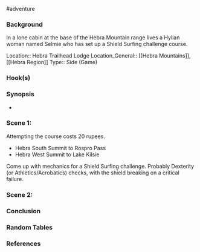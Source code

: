 #adventure 

### Background

In a lone cabin at the base of the Hebra Mountain range lives a Hylian woman named Selmie who has set up a Shield Surfing challenge course. 

Location:: Hebra Trailhead Lodge
Location_General:: [[Hebra Mountains]], [[Hebra Region]]
Type:: Side (Game)

### Hook(s)


### Synopsis

- 

### Scene 1: 

Attempting the course costs 20 rupees.
- Hebra South Summit to Rospro Pass
- Hebra West Summit to Lake Kilsie

Come up with mechanics for a Shield Surfing challenge. Probably Dexterity (or Athletics/Acrobatics) checks, with the shield breaking on a critical failure. 

### Scene 2: 


### Conclusion


### Random Tables


### References